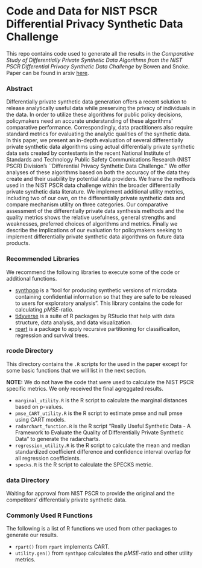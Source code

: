
<!-- README.md is generated from README.Rmd. Please edit that file -->

# Code and Data for NIST PSCR Differential Privacy Synthetic Data Challenge

This repo contains code used to generate all the results in the
*Comparative Study of Differentially Private Synthetic Data Algorithms
from the NIST PSCR Differential Privacy Synthetic Data Challenge* by
Bowen and Snoke. Paper can be found in arxiv
[here](https://arxiv.org/abs/1911.12704).

### Abstract

Differentially private synthetic data generation offers a recent
solution to release analytically useful data while preserving the
privacy of individuals in the data. In order to utilize these algorithms
for public policy decisions, policymakers need an accurate understanding
of these algorithms’ comparative performance. Correspondingly, data
practitioners also require standard metrics for evaluating the analytic
qualities of the synthetic data. In this paper, we present an in-depth
evaluation of several differentially private synthetic data algorithms
using actual differentially private synthetic data sets created by
contestants in the recent National Institute of Standards and Technology
Public Safety Communications Research (NIST PSCR) Division’s
\`\`Differential Privacy Synthetic Data Challenge.’’ We offer analyses
of these algorithms based on both the accuracy of the data they create
and their usability by potential data providers. We frame the methods
used in the NIST PSCR data challenge within the broader differentially
private synthetic data literature. We implement additional utility
metrics, including two of our own, on the differentially private
synthetic data and compare mechanism utility on three categories. Our
comparative assessment of the differentially private data synthesis
methods and the quality metrics shows the relative usefulness, general
strengths and weaknesses, preferred choices of algorithms and metrics.
Finally we describe the implications of our evaluation for policymakers
seeking to implement differentially private synthetic data algorithms on
future data products.

### Recommended Libraries

We recommend the following libraries to execute some of the code or
additional
    functions.

  - [synthpop](https://cran.r-project.org/web/packages/synthpop/synthpop.pdf)
    is a “tool for producing synthetic versions of microdata containing
    confidential information so that they are safe to be released to
    users for exploratory analysis”. This library contains the code for
    calculating *pMSE*-ratio.
  - [tidyverse](https://www.tidyverse.org/) is a suite of R packages by
    RStudio that help with data structure, data analysis, and data
    visualization.
  - [rpart](https://cran.r-project.org/web/packages/rpart/rpart.pdf) is
    a package to apply recursive partitioning for classificaiton,
    regression and survival trees.

### rcode Directory

This directory contains the `.R` scripts for the used in the paper
except for some basic functions that we will list in the next section.

**NOTE:** We do not have the code that were used to calculate the NIST
PSCR specific metrics. We only received the final agreggated results.

  - `marginal_utility.R` is the R script to calculate the marginal
    distances based on p-values.
  - `pmse_CART_utility.R` is the R script to estimate pmse and null pmse
    using CART models.
  - `radarchart_function.R` is the R script “Really Useful Synthetic
    Data - A Framework to Evaluate the Quality of Differentially Private
    Synthetic Data” to generate the radarcharts.
  - `regression_utility.R` is the R script to calculate the mean and
    median standardized coefficient difference and confidence interval
    overlap for all regression coefficients.
  - `specks.R` is the R script to calculate the SPECKS metric.

### data Directory

Waiting for approval from NIST PSCR to provide the original and the
competitors’ differentially private synthetic
data.

<!-- This directory contains the differentially private synthetic data generated for the NIST PSCR Data Challenge. The following are the data sets (original and the competitors' differentially private synthetic data). We compressed the data by team within the data type folder due to data storage limitations on GitHub.  -->

<!-- - 2006 San Francisco Fire Department’s Call for Service Data -->

<!-- - 2017 San Francisco Fire Department’s Call for Service Data -->

<!-- - Arizona PUMS -->

<!-- - Vermont PUMS -->

### Commonly Used R Functions

The following is a list of R functions we used from other packages to
generate our results.

  - `rpart()` from `rpart` implements CART.
  - `utility.gen()` from `synthpop` calculates the *pMSE*-ratio and
    other utility metrics.
